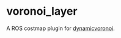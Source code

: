 # voronoi_layer

A ROS costmap plugin for [dynamicvoronoi](http://www2.informatik.uni-freiburg.de/~lau/dynamicvoronoi/).